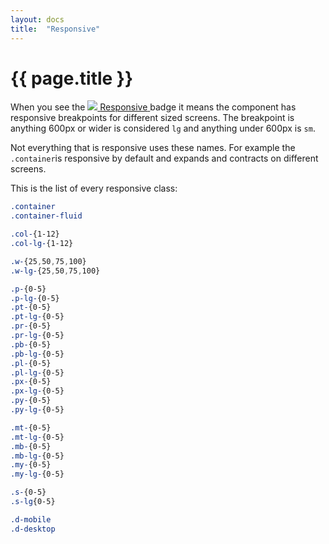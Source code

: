 ```yaml
---
layout: docs
title:  "Responsive"
---
```

# {{ page.title }}

When you see the
<span class="d-inline-block">
  <a href="/docs/themeable" class="badge m-0 d-flex align-items-center compatability-badge">
    <span class="badge-check">
      <img src="/img/icons/check.svg" />
    </span>
    <span>Responsive</span>
  </a>
</span> badge it means the component has responsive breakpoints for different sized screens. The breakpoint is anything 600px or wider is considered `lg` and anything under 600px is `sm`.

Not everything that is responsive uses these names. For example the `.container`is responsive by default and expands and contracts on different screens.

This is the list of every responsive class:
```scss
.container
.container-fluid

.col-{1-12}
.col-lg-{1-12}

.w-{25,50,75,100}
.w-lg-{25,50,75,100}

.p-{0-5}
.p-lg-{0-5}
.pt-{0-5}
.pt-lg-{0-5}
.pr-{0-5}
.pr-lg-{0-5}
.pb-{0-5}
.pb-lg-{0-5}
.pl-{0-5}
.pl-lg-{0-5}
.px-{0-5}
.px-lg-{0-5}
.py-{0-5}
.py-lg-{0-5}

.mt-{0-5}
.mt-lg-{0-5}
.mb-{0-5}
.mb-lg-{0-5}
.my-{0-5}
.my-lg-{0-5}

.s-{0-5}
.s-lg{0-5}

.d-mobile
.d-desktop
```
